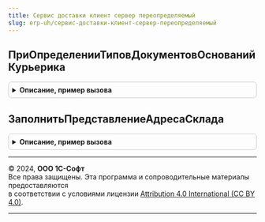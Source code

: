 ```yaml
---
title: Сервис доставки клиент сервер переопределяемый
slug: erp-uh/сервис-доставки-клиент-сервер-переопределяемый
---
```



## ПриОпределенииТиповДокументовОснованийКурьерика
<details style="margin: 1em 0; padding: 0.5em; border: 1px solid #ccc; border-radius: 6px;">

<summary style="font-weight: bold; cursor: pointer;">Описание, пример вызова</summary>

```bsl

// Дополняет массив типов документов, используемых в качестве оснований для заказов на доставку
// сервиса Курьерика.
//
// Параметры:
//	МассивТипов - Массив Из Тип - массив типов документов.
//
Процедура ПриОпределенииТиповДокументовОснованийКурьерика(МассивТипов) Экспорт
```

Пример вызова
```bsl
СервисДоставкиКлиентСерверПереопределяемый.ПриОпределенииТиповДокументовОснованийКурьерика(МассивТипов) 
```
</details>

## ЗаполнитьПредставлениеАдресаСклада
<details style="margin: 1em 0; padding: 0.5em; border: 1px solid #ccc; border-radius: 6px;">

<summary style="font-weight: bold; cursor: pointer;">Описание, пример вызова</summary>

```bsl

// Заполняет представление адреса склада
//
// Параметры:
//	Склад - ОпределяемыйТип.СкладСервисДоставки - элемент справочника
//	Адрес - Строка - представление адреса склада
//
// Пример:
//  Адрес = УправлениеКонтактнойИнформацией.ПредставлениеКонтактнойИнформацииОбъекта(Склад,
//		    Справочники.ВидыКонтактнойИнформации.АдресСклада)
//
Процедура ЗаполнитьПредставлениеАдресаСклада(Склад, Адрес) Экспорт
```

Пример вызова
```bsl
СервисДоставкиКлиентСерверПереопределяемый.ЗаполнитьПредставлениеАдресаСклада(Склад, Адрес) 
```
</details>

---

© 2024, **ООО 1С-Софт**  
Все права защищены. Эта программа и сопроводительные материалы предоставляются  
в соответствии с условиями лицензии [Attribution 4.0 International (CC BY 4.0)](https://creativecommons.org/licenses/by/4.0/legalcode).

---
